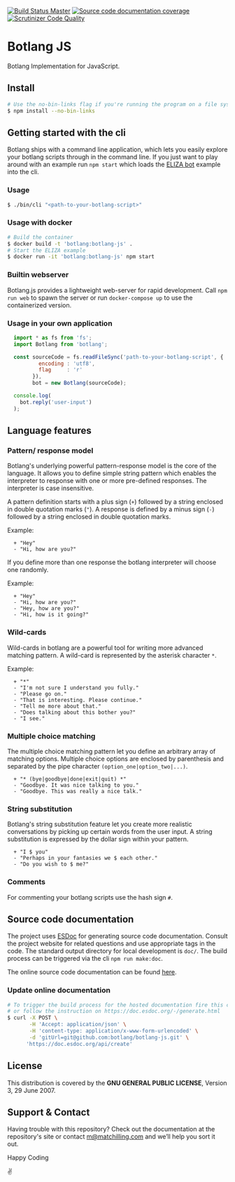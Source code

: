 [![Build Status Master](https://api.travis-ci.org/botlang/botlang-js.svg?branch=master)](https://travis-ci.org/botlang/botlang-js)
[![Source code documentation coverage](https://doc.esdoc.org/github.com/botlang/botlang-js/badge.svg)](https://doc.esdoc.org/github.com/botlang/botlang-js/)
[![Scrutinizer Code Quality](https://scrutinizer-ci.com/g/botlang/botlang-js/badges/quality-score.png?b=master)](https://scrutinizer-ci.com/g/botlang/botlang-js/?branch=master)

# Botlang JS
Botlang Implementation for JavaScript.

## Install

```sh
# Use the no-bin-links flag if you're running the program on a file system which does not support symlinks (like an usb stick)
$ npm install --no-bin-links
```

## Getting started with the cli
Botlang ships with a command line application, which lets you easily explore your botlang scripts through in the command line. If you just want to play around with an example run `npm start` which loads the [ELIZA bot](./example/eliza.bot) example into the cli.

### Usage
```sh
$ ./bin/cli "<path-to-your-botlang-script>"
```

### Usage with docker
```sh
# Build the container
$ docker build -t 'botlang:botlang-js' .
# Start the ELIZA example
$ docker run -it 'botlang:botlang-js' npm start
```

### Builtin webserver
Botlang.js provides a lightweight web-server for rapid development. Call `npm run web` to spawn the server or run `docker-compose up` to use the containerized version.

### Usage in your own application
```js
  import * as fs from 'fs';
  import Botlang from 'botlang';

  const sourceCode = fs.readFileSync('path-to-your-botlang-script', {
          encoding : 'utf8',
          flag     : 'r'
        }),
        bot = new Botlang(sourceCode);

  console.log(
    bot.reply('user-input')
  );
```

## Language features

### Pattern/ response model
Botlang's underlying powerful pattern-response model is the core of the language. It allows you to define simple string pattern which enables the interpreter to response with one or more pre-defined responses. The interpreter is case insensitive.

A pattern definition starts with a plus sign (`+`) followed by a string enclosed in double quotation marks (`"`). A response is defined by a minus sign (`-`) followed by a string enclosed in double quotation marks.

Example:
```bot
  + "Hey"
  - "Hi, how are you?"
```

If you define more than one response the botlang interpreter will choose one randomly.

Example:
```bot
  + "Hey"
  - "Hi, how are you?"
  - "Hey, how are you?"
  - "Hi, how is it going?"
```

### Wild-cards
Wild-cards in botlang are a powerful tool for writing more advanced matching pattern. A wild-card is represented by the asterisk character `*`.

Example:
```bot
  + "*"
  - "I'm not sure I understand you fully."
  - "Please go on."
  - "That is interesting. Please continue."
  - "Tell me more about that."
  - "Does talking about this bother you?"
  - "I see."
```

### Multiple choice matching
The multiple choice matching pattern let you define an arbitrary array of matching options. Multiple choice options are enclosed by parenthesis and separated by the pipe character `(option_one|option_two|...)`.
```bot
  + "* (bye|goodbye|done|exit|quit) *"
  - "Goodbye. It was nice talking to you."
  - "Goodbye. This was really a nice talk."
```

### String substitution
Botlang's string substitution feature let you create more realistic conversations by picking up certain words from the user input. A string substitution is expressed by the dollar sign within your pattern.
```bot
  + "I $ you"
  - "Perhaps in your fantasies we $ each other."
  - "Do you wish to $ me?"
```

### Comments
For commenting your botlang scripts use the hash sign `#`.

## Source code documentation
The project uses [ESDoc](https://esdoc.org/) for generating source code documentation. Consult the project website for related questions and use appropriate tags in the code. The standard output directory for local development is `doc/`. The build process can be triggered via the cli `npm run make:doc`.

The online source code documentation can be found [here](https://doc.esdoc.org/github.com/botlang/botlang-js/).

### Update online documentation
```sh
# To trigger the build process for the hosted documentation fire this curl cmd
# or follow the instruction on https://doc.esdoc.org/-/generate.html
$ curl -X POST \
       -H 'Accept: application/json' \
       -H 'content-type: application/x-www-form-urlencoded' \
       -d 'gitUrl=git@github.com:botlang/botlang-js.git' \
      'https://doc.esdoc.org/api/create'
```

## License
This distribution is covered by the **GNU GENERAL PUBLIC LICENSE**, Version 3, 29 June 2007.

## Support & Contact
Having trouble with this repository? Check out the documentation at the repository's site or contact m@matchilling.com and we’ll help you sort it out.

Happy Coding

:v:
